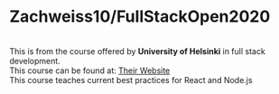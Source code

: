 <h1>Zachweiss10/FullStackOpen2020</h1>
<br>This is from the course offered by <strong>University of Helsinki</strong> in full stack development.</br>
This course can be found at: <a href=https://fullstackopen.com/>Their Website </a>
<br>This course teaches current best practices for React and Node.js</br>
